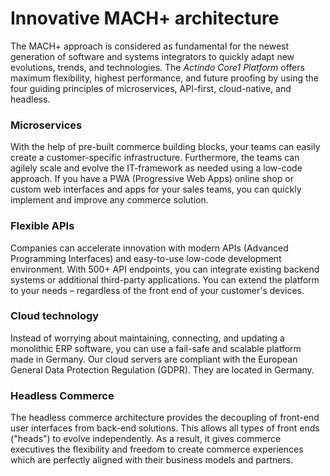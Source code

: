# Innovative MACH+ architecture

The MACH+ approach is considered as fundamental for the newest generation of software and systems integrators to quickly adapt new evolutions, trends, and technologies. The *Actindo Core1 Platform* offers maximum flexibility, highest performance, and future proofing by using the four guiding principles of microservices, API-first, cloud-native, and headless. 


### Microservices

With the help of pre-built commerce building blocks, your teams can easily create a customer-specific infrastructure. Furthermore, the teams can agilely scale and evolve the IT-framework as needed using a low-code approach. If you have a PWA (Progressive Web Apps) online shop or custom web interfaces and apps for your sales teams, you can quickly implement and improve any commerce solution. 


### Flexible APIs

Companies can accelerate innovation with modern APIs (Advanced Programming Interfaces) and easy-to-use low-code development environment. With 500+ API endpoints, you can integrate existing backend systems or additional third-party applications. You can extend the platform to your needs &ndash; regardless of the front end of your customer's devices. 


### Cloud technology

Instead of worrying about maintaining, connecting, and updating a monolithic ERP software, you can use a fail-safe and scalable platform made in Germany. Our cloud servers are compliant with the European General Data Protection Regulation (GDPR). They are located in Germany.


### Headless Commerce 

The headless commerce architecture provides the decoupling of front-end user interfaces from back-end solutions. This allows all types of front ends ("heads") to evolve independently. As a result, it gives commerce executives the flexibility and freedom to create commerce experiences which are perfectly aligned with their business models and partners. 


<!---Weitere Themen
- Arbeiten in Listen (
    - Sortieren (auf-absteigend), 
    - Filter